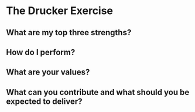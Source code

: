 # The Drucker Exercise

## What are my top three strengths?



## How do I perform?



## What are your values?



## What can you contribute and what should you be expected to deliver?